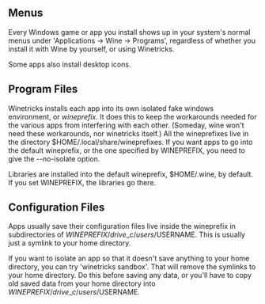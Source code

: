## Menus ##

Every Windows game or app you install shows up in your system's normal menus under 'Applications -> Wine -> Programs', regardless of whether you install it with Wine by yourself, or using Winetricks.

Some apps also install desktop icons.

## Program Files ##

Winetricks installs each app into its own isolated fake windows environment, or _wineprefix_.  It does this to keep the workarounds
needed for the various apps from interfering with each other.  (Someday, wine won't need these workarounds, nor winetricks itself.)
All the wineprefixes live in the directory $HOME/.local/share/wineprefixes.
If you want apps to go into the default wineprefix, or the one specified
by WINEPREFIX, you need to give the --no-isolate option.

Libraries are installed into the default wineprefix, $HOME/.wine, by
default.  If you set WINEPREFIX, the libraries go there.

## Configuration Files ##

Apps usually save their configuration files live inside the wineprefix in subdirectories of $WINEPREFIX/drive\_c/users/$USERNAME.
This is usually just a symlink to your home directory.

If you want to isolate an app so that it doesn't save anything to
your home directory, you can try 'winetricks sandbox'.  That will
remove the symlinks to your home directory.  Do this before saving any
data, or you'll have to copy old saved data from your home directory
into $WINEPREFIX/drive\_c/users/$USERNAME.